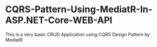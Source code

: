 # CQRS-Pattern-Using-MediatR-In-ASP.NET-Core-WEB-API
This is a very basic CRUD Application using CQRS Design Pattern by MediatR

